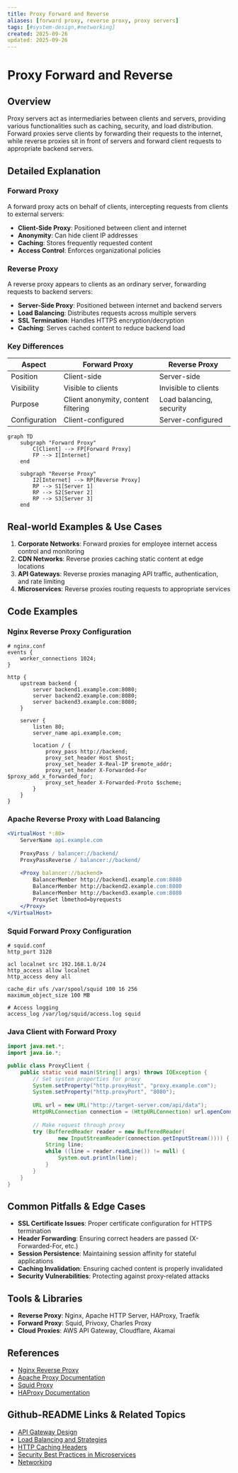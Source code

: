 ```yaml
---
title: Proxy Forward and Reverse
aliases: [forward proxy, reverse proxy, proxy servers]
tags: [#system-design,#networking]
created: 2025-09-26
updated: 2025-09-26
---
```


# Proxy Forward and Reverse

## Overview

Proxy servers act as intermediaries between clients and servers, providing various functionalities such as caching, security, and load distribution. Forward proxies serve clients by forwarding their requests to the internet, while reverse proxies sit in front of servers and forward client requests to appropriate backend servers.

## Detailed Explanation

### Forward Proxy

A forward proxy acts on behalf of clients, intercepting requests from clients to external servers:

- **Client-Side Proxy**: Positioned between client and internet
- **Anonymity**: Can hide client IP addresses
- **Caching**: Stores frequently requested content
- **Access Control**: Enforces organizational policies

### Reverse Proxy

A reverse proxy appears to clients as an ordinary server, forwarding requests to backend servers:

- **Server-Side Proxy**: Positioned between internet and backend servers
- **Load Balancing**: Distributes requests across multiple servers
- **SSL Termination**: Handles HTTPS encryption/decryption
- **Caching**: Serves cached content to reduce backend load

### Key Differences

| Aspect | Forward Proxy | Reverse Proxy |
|--------|---------------|---------------|
| Position | Client-side | Server-side |
| Visibility | Visible to clients | Invisible to clients |
| Purpose | Client anonymity, content filtering | Load balancing, security |
| Configuration | Client-configured | Server-configured |

```mermaid
graph TD
    subgraph "Forward Proxy"
        C[Client] --> FP[Forward Proxy]
        FP --> I[Internet]
    end
    
    subgraph "Reverse Proxy"
        I2[Internet] --> RP[Reverse Proxy]
        RP --> S1[Server 1]
        RP --> S2[Server 2]
        RP --> S3[Server 3]
    end
```

## Real-world Examples & Use Cases

1. **Corporate Networks**: Forward proxies for employee internet access control and monitoring
2. **CDN Networks**: Reverse proxies caching static content at edge locations
3. **API Gateways**: Reverse proxies managing API traffic, authentication, and rate limiting
4. **Microservices**: Reverse proxies routing requests to appropriate services

## Code Examples

### Nginx Reverse Proxy Configuration

```nginx
# nginx.conf
events {
    worker_connections 1024;
}

http {
    upstream backend {
        server backend1.example.com:8080;
        server backend2.example.com:8080;
        server backend3.example.com:8080;
    }

    server {
        listen 80;
        server_name api.example.com;

        location / {
            proxy_pass http://backend;
            proxy_set_header Host $host;
            proxy_set_header X-Real-IP $remote_addr;
            proxy_set_header X-Forwarded-For $proxy_add_x_forwarded_for;
            proxy_set_header X-Forwarded-Proto $scheme;
        }
    }
}
```

### Apache Reverse Proxy with Load Balancing

```apache
<VirtualHost *:80>
    ServerName api.example.com
    
    ProxyPass / balancer://backend/
    ProxyPassReverse / balancer://backend/
    
    <Proxy balancer://backend>
        BalancerMember http://backend1.example.com:8080
        BalancerMember http://backend2.example.com:8080
        BalancerMember http://backend3.example.com:8080
        ProxySet lbmethod=byrequests
    </Proxy>
</VirtualHost>
```

### Squid Forward Proxy Configuration

```squid
# squid.conf
http_port 3128

acl localnet src 192.168.1.0/24
http_access allow localnet
http_access deny all

cache_dir ufs /var/spool/squid 100 16 256
maximum_object_size 100 MB

# Access logging
access_log /var/log/squid/access.log squid
```

### Java Client with Forward Proxy

```java
import java.net.*;
import java.io.*;

public class ProxyClient {
    public static void main(String[] args) throws IOException {
        // Set system properties for proxy
        System.setProperty("http.proxyHost", "proxy.example.com");
        System.setProperty("http.proxyPort", "8080");
        
        URL url = new URL("http://target-server.com/api/data");
        HttpURLConnection connection = (HttpURLConnection) url.openConnection();
        
        // Make request through proxy
        try (BufferedReader reader = new BufferedReader(
                new InputStreamReader(connection.getInputStream()))) {
            String line;
            while ((line = reader.readLine()) != null) {
                System.out.println(line);
            }
        }
    }
}
```

## Common Pitfalls & Edge Cases

- **SSL Certificate Issues**: Proper certificate configuration for HTTPS termination
- **Header Forwarding**: Ensuring correct headers are passed (X-Forwarded-For, etc.)
- **Session Persistence**: Maintaining session affinity for stateful applications
- **Caching Invalidation**: Ensuring cached content is properly invalidated
- **Security Vulnerabilities**: Protecting against proxy-related attacks

## Tools & Libraries

- **Reverse Proxy**: Nginx, Apache HTTP Server, HAProxy, Traefik
- **Forward Proxy**: Squid, Privoxy, Charles Proxy
- **Cloud Proxies**: AWS API Gateway, Cloudflare, Akamai

## References

- [Nginx Reverse Proxy](https://docs.nginx.com/nginx/admin-guide/web-server/reverse-proxy/)
- [Apache Proxy Documentation](https://httpd.apache.org/docs/2.4/mod/mod_proxy.html)
- [Squid Proxy](http://www.squid-cache.org/Doc/)
- [HAProxy Documentation](http://www.haproxy.org/#docs)

## Github-README Links & Related Topics

- [API Gateway Design](api-gateway-design/)
- [Load Balancing and Strategies](load-balancing-and-strategies/)
- [HTTP Caching Headers](http-caching-headers/)
- [Security Best Practices in Microservices](security-best-practices-in-microservices/)
- [Networking](networking/)
